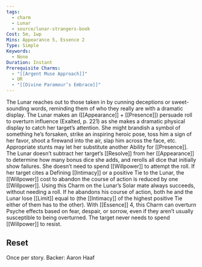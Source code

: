```yaml
---
tags:
  - charm
  - Lunar
  - source/lunar-strangers-book
Cost: 5m, 1wp
Mins: Appearance 5, Essence 2
Type: Simple
Keywords:
  - None
Duration: Instant
Prerequisite Charms:
  - "[[Argent Muse Approach]]"
  - OR
  - "[[Divine Paramour’s Embrace]]"
---
```

The Lunar reaches out to those taken in by cunning deceptions or sweet-sounding words, reminding them of who they really are with a dramatic display.
The Lunar makes an ([[Appearance]] + [[Presence]]) persuade roll to overturn influence (Exalted, p. 221) as she makes a dramatic physical display to catch her target’s attention. She might brandish a symbol of something he’s forsaken, strike an inspiring heroic pose, toss him a sign of her favor, shoot a firewand into the air, slap him across the face, etc. Appropriate stunts may let her substitute another Ability for [[Presence]].
The Lunar doesn’t subtract her target’s [[Resolve]] from her [[Appearance]] to determine how many bonus dice she adds, and rerolls all dice that initially show failures. She doesn’t need to spend [[Willpower]] to attempt the roll. If her target cites a Defining [[Intimacy]] or a positive Tie to the Lunar, the [[Willpower]] cost to abandon the course of action is reduced by one [[Willpower]].
Using this Charm on the Lunar’s Solar mate always succeeds, without needing a roll. If he abandons his course of action, both he and the Lunar lose [[Limit]] equal to (the [[Intimacy]] of the highest positive Tie either of them has to the other).
With [[Essence]] 4, this Charm can overturn Psyche effects based on fear, despair, or sorrow, even if they aren’t usually susceptible to being overturned. The target never needs to spend [[Willpower]] to resist.

## Reset 
Once per story.
Backer: Aaron Haaf